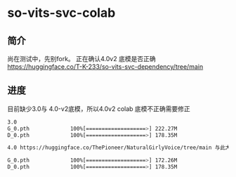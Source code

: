 # so-vits-svc-colab

## 简介
尚在测试中，先别fork。
正在确认4.0v2 底模是否正确 https://huggingface.co/T-K-233/so-vits-svc-dependency/tree/main

## 进度
目前缺少3.0与 4.0-v2底模，所以4.0v2 colab 底模不正确需要修正            
```bash
3.0
G_0.pth             100%[===================>] 222.27M          
D_0.pth             100%[===================>] 178.35M 
```

```bash
4.0 https://huggingface.co/ThePioneer/NaturalGirlyVoice/tree/main 与此大小不符，但config为4.0，经询问确认为精简模型差别.

G_0.pth             100%[===================>] 172.26M         
D_0.pth             100%[===================>] 178.35M 
```
